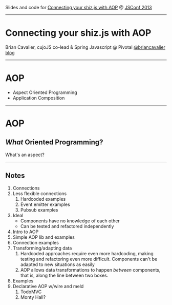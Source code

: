 Slides and code for [Connecting your shiz.js with AOP](http://2013.jsconf.us/schedule) @ [JSConf 2013](http://2013.jsconf.us)

---

# Connecting your shiz.js with AOP

Brian Cavalier, cujoJS co-lead & Spring Javascript @ Pivotal
[@briancavalier](http://twitter.com/briancavalier)
[blog](http://blog.briancavalier.com)

---

# AOP

* Aspect Oriented Programming
* Application Composition

---

# AOP

## *What* Oriented Programming?

What's an aspect?

---

## Notes

1. Connections
1. Less flexible connections
	1. Hardcoded examples
	1. Event emitter examples
	1. Pubsub examples
1. Ideal
	* Components have no knowledge of each other
	* Can be tested and refactored independently
1. Intro to AOP
1. Simple AOP lib and examples
1. Connection examples
1. Transforming/adapting data
	1. Hardcoded approaches require even more hardcoding, making testing and refactoring even more difficult.  Components can't be adapted to new situations as easily
	1. AOP allows data transformations to happen *between* components, that is, along the line between two boxes.
1. Examples
1. Declarative AOP w/wire and meld
	1. TodoMVC
	2. Monty Hall?